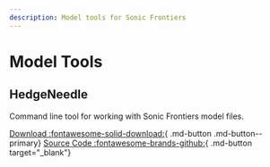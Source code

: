 ```yaml
---
description: Model tools for Sonic Frontiers
---
```

# Model Tools

## HedgeNeedle
Command line tool for working with Sonic Frontiers model files.

[Download :fontawesome-solid-download:](https://github.com/HedgeDocs/HedgeDocs.github.io/releases/download/CompiledTools/HedgeNeedle.7z){ .md-button .md-button--primary}
[Source Code :fontawesome-brands-github:](https://github.com/Radfordhound/HedgeLib/tree/HedgeLib%2B%2B/HedgeTools/HedgeNeedle){ .md-button target="_blank"}
